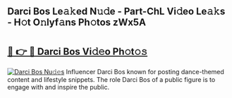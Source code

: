 ## Darci Bos Le𝚊𝚔ed N𝚞𝚍e - Part-ChL Vi𝚍eo Le𝚊𝚔s - H𝚘t O𝚗lyf𝚊ns Ph𝚘tos zWx5A

# <h2><a href="http://hf7kvo.feru.top/?c=Darci+Bos">🔗 👉 🔴 Darci Bos Vi𝚍𝚎o Ph𝚘t𝚘𝚜</a></h2>

[![Darci Bos Nu𝚍𝚎s](https://i.imgur.com/0TWrTi3.gif)](http://hf7kvo.feru.top/?c=Darci+Bos)
Influencer Darci Bos known for posting dance-themed content and lifestyle snippets. The role Darci Bos of a public figure is to engage with and inspire the public. 
